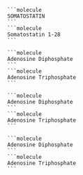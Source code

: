 ````col
```molecule
SOMATOSTATIN
```
```molecule
Somatostatin 1-28
```
````

````col
```molecule
Adenosine Diphosphate
```
```molecule
Adenosine Triphosphate
```
````
````col
```molecule
Adenosine Diphosphate
```
```molecule
Adenosine Triphosphate
```
````
````col
```molecule
Adenosine Diphosphate
```
```molecule
Adenosine Triphosphate
```
````